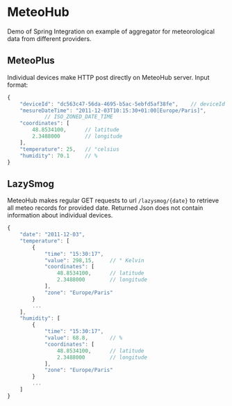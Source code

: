 # MeteoHub

Demo of Spring Integration on example of aggregator for meteorological data from
different providers.

## MeteoPlus

Individual devices make HTTP post directly on MeteoHub server.
Input format:
```javascript
{
    "deviceId": "dc563c47-56da-4695-b5ac-5ebfd5af38fe",    // deviceId
    "mesureDateTime": "2011-12-03T10:15:30+01:00[Europe/Paris]",
            // ISO_ZONED_DATE_TIME
    "coordinates": [
        48.8534100,      // latitude
        2.3488000        // longitude
    ],
    "temperature": 25,   // °celsius
    "humidity": 70.1     // %
}
```

## LazySmog

MeteoHub makes regular GET requests to url `/lazysmog/{date}` to retrieve all
meteo records for provided date. Returned Json does not contain information
about individual devices.
```javascript
{
    "date": "2011-12-03",
    "temperature": [
        {
            "time": "15:30:17",
            "value": 298,15,     // ° Kelvin
            "coordinates": [
                48.8534100,      // latitude
                2.3488000        // longitude
            ],
            "zone": "Europe/Paris"
        }
        ...
    ],
    "humidity": [
        {
            "time": "15:30:17",
            "value": 68.8,       // %
            "coordinates": [
                48.8534100,      // latitude
                2.3488000        // longitude
            ],
            "zone": "Europe/Paris"
        }
        ...
    ]
}
```